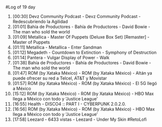#Log of 19 day

1. [00:30] Devz Community Podcast - Devz Community Podcast - Redescubriendo la Agilidad
1. [01:01] Bahía de Productores - Bahía de Productores - David Bowie - The man who sold the world
1. [01:09] Metallica - Master Of Puppets (Deluxe Box Set) [Remaster] - Master of Puppets
1. [01:11] Metallica - Metallica - Enter Sandman
1. [01:12] Megadeth - Countdown to Extinction - Symphony of Destruction
1. [01:14] Pantera - Vulgar Display of Power - Walk
1. [01:38] Bahía de Productores - Bahía de Productores - David Bowie - The man who sold the world
1. [01:47] ROM (by Xataka México) - ROM (by Xataka México) - Altán ya puede ofrecer su red a Telcel, AT&T y Movistar
1. [01:57] ROM (by Xataka México) - ROM (by Xataka México) - El 5G llegó a México
1. [15:12] ROM (by Xataka México) - ROM (by Xataka México) - HBO Max llega a México con todo y ‘Justice League’
1. [16:55] Health - DISCO4 :: PART I - CYBERPUNK 2.0.2.0.
1. [16:56] ROM (by Xataka México) - ROM (by Xataka México) - HBO Max llega a México con todo y ‘Justice League’
1. [17:58] Leezard - 6433 vistas - Leezard - Under My Skin #RetoLofi
